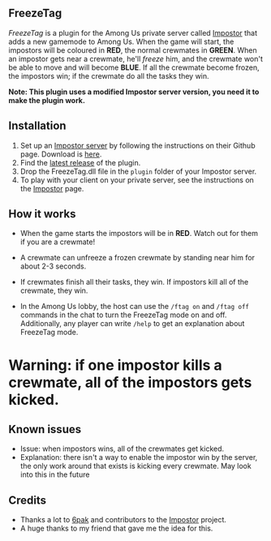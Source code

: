 ## FreezeTag

*FreezeTag* is a plugin for the Among Us private server called [Impostor](https://github.com/Impostor/Impostor) that adds a new gamemode to Among Us. When the game will start, the impostors will be coloured in **RED**, the normal crewmates in **GREEN**. When an impostor gets near a crewmate, he'll *freeze* him, and the crewmate won't be able to move and will become **BLUE**. If all the crewmate become frozen, the impostors win; if the crewmate do all the tasks they win.

**Note: This plugin uses a modified Impostor server version, you need it to make the plugin work.**

## Installation
1. Set up an [Impostor server](https://github.com/Impostor/Impostor) by following the instructions on their Github page. Download is [here]().
2. Find the [latest release](https://github.com/LorenzoPapi/FreezeTag/releases) of the plugin. 
3. Drop the FreezeTag.dll file in the `plugin` folder of your Impostor server.
4. To play with your client on your private server, see the instructions on the [Impostor](https://github.com/Impostor/Impostor) page.

## How it works

- When the game starts the impostors will be in **RED**. Watch out for them if you are a crewmate!

- A crewmate can unfreeze a frozen crewmate by standing near him for about 2-3 seconds.

- If crewmates finish all their tasks, they win. If impostors kill all of the crewmate, they win.

- In the Among Us lobby, the host can use the `/ftag on` and `/ftag off` commands in the chat to turn the FreezeTag mode on and off. Additionally, any player can write `/help` to get an explanation about FreezeTag mode.

# Warning: if one impostor kills a crewmate, all of the impostors gets kicked.

## Known issues
- Issue: when impostors wins, all of the crewmates get kicked.
- Explanation: there isn't a way to enable the impostor win by the server, the only work around that exists is kicking every crewmate. May look into this in the future

## Credits
- Thanks a lot to [6pak](https://github.com/6pak) and contributors to the [Impostor](https://github.com/Impostor/Impostor) project.
- A huge thanks to my friend that gave me the idea for this.
